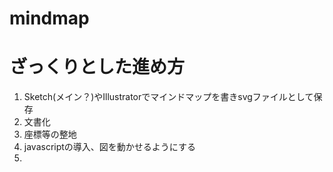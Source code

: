 # mindmap
# ざっくりとした進め方
1. Sketch(メイン？)やIllustratorでマインドマップを書きsvgファイルとして保存
1. 文書化
1. 座標等の整地
1. javascriptの導入、図を動かせるようにする
1. 
